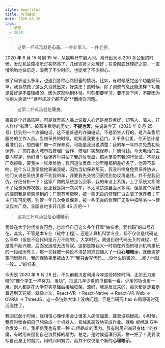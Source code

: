 ```yaml
---
style: bountiful
title: 鸡汤独饮
date: 2020-08-20
tags:
  - 感想
  - 2020
---
```


> 这第一杯鸡汤就是**心态**。一件新事儿、一件老梗。

2020 年 8 月 15 号到 19 号，从昆明开车到大同。离开出发地 200 多公里的时候，发动机故障指示灯突然亮了，几经波折才处理好；在没彻底处理好之前，一直慢哟哟地往前走，浪费了不少时间，也徒增了不少担心。

做了码农这么多年，也遇到各种心路阻塞的情况。比如，有时候感觉这个功能好简单，我竟然做了这么久没做出来，好焦虑！这时候，除了调整气息还能怎样？功能是最好是不要降级的，因为这影响到体验，时刻都要学习、要不耻下问，不能因为怕别人笑话**_“竟然连这个都不会”_**而掩饰问题。

> 这第二杯鸡汤就是**善良**。

善良是个好品质啊，可是就有些人嘴上说着人心还是柔软点好，却骂人、骗人、打人样样“有理”。被畜生欺辱的历史，**不提也罢**，先说说今天（2020 年 8 月 25 号）接到的一个诈骗电话。这不是普通的诈骗电话，不是陌生人打的，是汽车售后服务的工作人员。当初保养的时候，就知道我要出远门，2 千多公里。今天估计是看准机会，想白骗厂商一次保养费。可能是我没说清楚：我的车一年四次免费初级保养，厂商在各大城市找修理厂合作，修理厂实施保养，厂商付钱。今天电话的主要内容是，他们当时做保养时只拍了我的仪表盘，照片里没有我的行驶证，不能找厂商报账，要我拍一张发给他；我问道仪表盘上的里程都相差好多了，他答不影响。是什么让我坚信他要骗我呢，因为当初保养那天，我没带终身免费保养协议，他们又说在系统里查不到我的车，非要我先交钱回家找到协议再退钱。并不是我记仇，仔细分析一下：这家厂商的系统怎么回事，我的车没上系统，上了系统又扣除不了免费保养次数。反正我是第一次买车，不太清楚这里面水多深，但是这个系统的漏洞我是能感觉到的：厂商有可能啊，被一些无良的修理厂白白骗了保养费；车主们有可能啊，别管一年几次免费保养，被一些无良的修理厂无形中扣除咯～～建议我大厂商，全国各地多开几家 4S 店吧～！

> 这第三杯鸡汤就是**心理暗示**

我曾在大学时代岌岌可危，也难怪自己这么多年打着“做技术，爱代码”的口号存在。其实，不管是本专业（软件工程），还是计算机科学专业，都不仅仅是代码这么简单（但是不会代码是万万不能的）。大学时代，我遇到跟代码无关的课程，总是提不起兴趣，后面发展成无法驾驭。这都是跟我大一时期在外面的培训机构里玩的一段经历有关，那一次我被一种说不清楚的方式植入了一段**心理暗示**，就像盗梦空间里那样，我的保险柜里被放入了“我只会写代码……没什么厉害的……能力也就一般……”的纸条。

今天是 2020 年 8 月 28 日，不久前我决定利用今年这段特殊时间，正如王力宏唱的“像个学生一样努力、用功”，把这几年少看的书都看一看，少用的功也用一用。别人都是在大学夯实基础后接触框架、源码，我是反过来的，每次都是走着走着遇到天花板。就像上次，React-VR -> React-Native -> React-VR-Web -> OVRUI -> ThreeJS，这一条链路大体上没啥问题，但是当研究 flex 布局源码时死活僵住了。

我回忆起小时候，我相信心理作用会让很多人病情加重、甚至没病疑病。小时候，我有时候会把自己想象成一个机器人，机械且高效地完成作业。就像 _坂崎良_ 双手会发波一样，我相信我也有着一种 _心想事成_ 的潜力。我有时用它减轻身体上的疼痛，有时用来回复自己浪费掉的精力。总之，是时候返璞归真，拼一把了！我要改写自己身上的魔咒，用时间和努力，而并不仅仅是个新的**心理暗示**。
